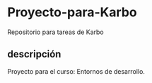 # Proyecto-para-Karbo
Repositorio para tareas de Karbo

## descripción
Proyecto para el curso: Entornos de desarrollo.
